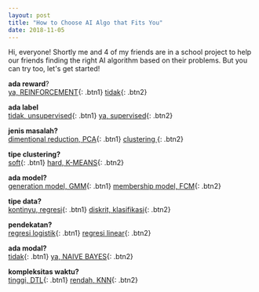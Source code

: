 ```yaml
---
layout: post
title: "How to Choose AI Algo that Fits You"
date: 2018-11-05
---
```


Hi, everyone! Shortly me and 4 of my friends are in a school project to help our friends finding the right AI algorithm based on their problems. But you can try too, let's get started!

<a name="parameter1">**ada reward**?</a><br>
[ya, REINFORCEMENT](#parameter1){: .btn1}
[tidak](#parameter2){: .btn2}

<a name="parameter2">**ada label**</a><br>
[tidak, unsupervised](#parameter3){: .btn1}
[ya, supervised](#parameter6){: .btn2}

<a name="parameter3">**jenis masalah?**</a><br>
[dimentional reduction, PCA](#parameter3){: .btn1}
[clustering                ](#parameter4){: .btn2}

<a name="parameter4">**tipe clustering?**</a><br>
[soft](#parameter5){: .btn1}
[hard, K-MEANS](#parameter4){: .btn2}

<a name="parameter5">**ada model?**</a><br>
[generation model,  GMM](#parameter5){: .btn1}
[membership model, FCM](#parameter5){: .btn2}

<a name="parameter6">**tipe data?**</a><br>
[kontinyu, regresi](#parameter7){: .btn1}
[diskrit, klasifikasi](#parameter8){: .btn2}

<a name="parameter7">**pendekatan?**</a><br>
[regresi logistik](#parameter7){: .btn1}
[regresi linear](#parameter7){: .btn2}

<a name="parameter8">**ada modal?**</a><br>
[tidak](#parameter9){: .btn1}
[ya, NAIVE BAYES](#parameter8){: .btn2}

<a name="parameter9">**kompleksitas waktu?**</a><br>
[tinggi, DTL](#parameter9){: .btn1}
[rendah, KNN](#parameter9){: .btn2}
